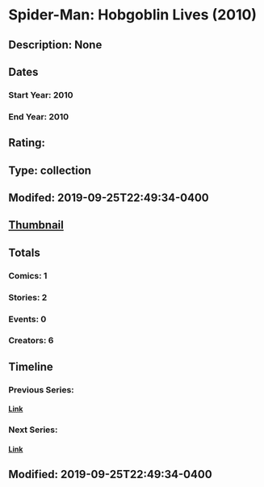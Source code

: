 # Spider-Man: Hobgoblin Lives (2010)
## Description: None
## Dates
### Start Year: 2010
### End Year: 2010
## Rating: 
## Type: collection
## Modifed: 2019-09-25T22:49:34-0400
## [Thumbnail](http://i.annihil.us/u/prod/marvel/i/mg/b/40/image_not_available.jpg)
## Totals
### Comics: 1
### Stories: 2
### Events: 0
### Creators: 6
## Timeline
### Previous Series: 
#### [Link]()
### Next Series: 
#### [Link]()
## Modified: 2019-09-25T22:49:34-0400